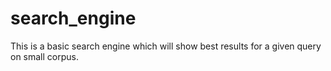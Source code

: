 # search_engine
This is a basic search engine which will show best results for a given query on small corpus.
